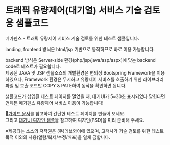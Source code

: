 # 트래픽 유량제어(대기열) 서비스 기술 검토용 샘플코드
<p>메가펜스 - 트래픽 유량제어 서비스 기술 검토를 위한 테스트 샘플입니다.</p>
<p>landing, frontend 방식은 html/jsp 기반으로 동작하므로 바로 이용 가능합니다.</p>
<p>backend 방식은 Server-side 환경(php/jsp/java/asp/aspx)에 맞는 backend code로 테스트가 필요합니다.<br/>
제공된 JAVA 및 JSP 샘플소스의 개발환경은 편의상 Bootspring Framework을 이용하였으나, Framework 환경은 무시하고 유량제어 서비스를 호출하기 위한 라이브러리 파일 및 호출 코드만 COPY & PATE하여 동작을 확인하면 됩니다.</p>
<p>샘플코드가 삽입된 테스트 페이지를 열었을 때, 대기UI가 5~30초 표시되었다 닫힌다면 언제든 메가펜스 유량제어 서비스 이용이 가능합니다!</p>
<p>🚩<a href='https://drive.google.com/file/d/1Nq5PxUFf0di4_6RH7--9Jyu4ApE--kH1/view?usp=sharing' target='_blank'>가이드 문서</a>를 참고하여 간단한 테스트 페이지를 만들어 보세요.<br/>
그리고 <a href='https://drive.google.com/file/d/1VoVmyeY3Qdd2UdYhddN3qcPL-ryphQsR/view?usp=sharing' target='_blank'>대기UI 디자인 샘플</a>을 참고하여 디자인(PSD)을 미리 준비해 주세요.</p>

<p>※제공되는 소스의 저작권은 (주)데브와이에 있으며, 고객사가 기술 검토를 위한 테스트 목적 이외의 사용(열람/복제/수정/배포)을 일체 금합니다.</p>

